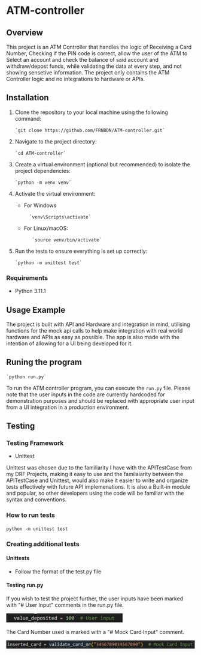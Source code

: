 # ATM-controller

## Overview

This project is an ATM Controller that handles the logic of Receiving a Card Number, Checking if the PIN code is correct, allow the user of the ATM to Select an account and check the balance of said account and withdraw/depost funds, while validating the data at every step, and not showing sensetive information. The project only contains the ATM Controller logic and no integrations to hardware or APIs.

## Installation

1.  Clone the repository to your local machine using the following command:

        `git clone https://github.com/FRNBDN/ATM-controller.git`

2.  Navigate to the project directory:

        `cd ATM-controller`

3.  Create a virtual environment (optional but recommended) to isolate the project dependencies:

        `python -m venv venv`

4.  Activate the virtual environment:

    - For Windows

            `venv\Scripts\activate`

    - For Linux/macOS:

             `source venv/bin/activate`

5.  Run the tests to ensure everything is set up correctly:

        `python -m unittest test`

### Requirements

- Python 3.11.1

## Usage Example

The project is built with API and Hardware and integration in mind, utilising functions for the mock api calls to help make integration with real world hardware and APIs as easy as possible. The app is also made with the intention of allowing for a UI being developed for it.

## Runing the program

    `python run.py`

To run the ATM controller program, you can execute the `run.py` file. Please note that the user inputs in the code are currently hardcoded for demonstration purposes and should be replaced with appropriate user input from a UI integration in a production environment.

## Testing

### Testing Framework

- Unittest

Unittest was chosen due to the familiarity I have with the APITestCase from my DRF Projects, making it easy to use and the familaiarity between the APITestCase and Unittest, would also make it easier to write and organize tests effectively with future API implemenations. It is also a Built-in module and popular, so other developers using the code will be familiar with the syntax and conventions.

### How to run tests

`python -m unittest test`

### Creating additional tests

#### Unittests

- Follow the format of the test.py file

#### Testing run.py

If you wish to test the project further, the user inputs have been marked with "# User Input" comments in the run.py file.

![UserInputComment](/images/userinput.png)

The Card Number used is marked with a "# Mock Card Input" comment.

![MockCardComment](/images/mockcard.png)
